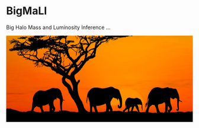# BigMaLI

Big Halo Mass and Luminosity Inference ...

![Image](docs/pics/elephantsunset.jpg?raw=true)